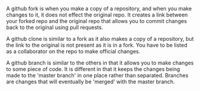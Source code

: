 A github fork is when you make a copy of a repository, and when you make changes to it, it does not effect the original repo. It creates a link between your forked repo and the original repo that allows you to commit changes back to the original using pull requests.

A github clone is similar to a fork as it also makes a copy of a repository, but the link to the original is not present as it is in a fork. You have to be listed as a collaborator on the repo to make official changes.

A github branch is similar to the others in that it allows you to make changes to some piece of code. It is different in that it keeps the changes being made to the 'master branch' in one place rather than separated. Branches are changes that will eventually be 'merged' with the master branch.
